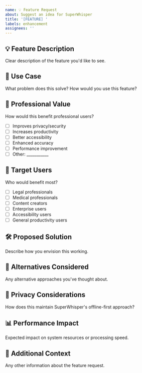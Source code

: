 ```yaml
---
name: 💡 Feature Request
about: Suggest an idea for SuperWhisper
title: '[FEATURE] '
labels: enhancement
assignees: ''
---
```


## 💡 **Feature Description**
Clear description of the feature you'd like to see.

## 🎯 **Use Case**
What problem does this solve? How would you use this feature?

## 💼 **Professional Value**
How would this benefit professional users?
- [ ] Improves privacy/security
- [ ] Increases productivity
- [ ] Better accessibility
- [ ] Enhanced accuracy
- [ ] Performance improvement
- [ ] Other: ___________

## 🏢 **Target Users**
Who would benefit most?
- [ ] Legal professionals
- [ ] Medical professionals
- [ ] Content creators
- [ ] Enterprise users
- [ ] Accessibility users
- [ ] General productivity users

## 🛠️ **Proposed Solution**
Describe how you envision this working.

## 🔄 **Alternatives Considered**
Any alternative approaches you've thought about.

## 🔐 **Privacy Considerations**
How does this maintain SuperWhisper's offline-first approach?

## 📊 **Performance Impact**
Expected impact on system resources or processing speed.

## 📝 **Additional Context**
Any other information about the feature request.

